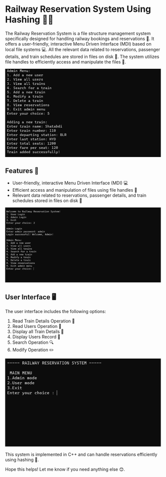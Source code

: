 # Railway Reservation System Using Hashing 🚆🎫

The Railway Reservation System is a file structure management system specifically designed for handling railway bookings and reservations 🚉. It offers a user-friendly, interactive Menu Driven Interface (MDI) based on local file systems 💻. All the relevant data related to reservations, passenger details, and train schedules are stored in files on disk 💾. The system utilizes file handles to efficiently access and manipulate the files 📁.

![Image 1](Railway1.png)

## Features 🌟
- User-friendly, interactive Menu Driven Interface (MDI) 💻
- Efficient access and manipulation of files using file handles 📁
- Relevant data related to reservations, passenger details, and train schedules stored in files on disk 💾

![Image 2](Railway2.png)

## User Interface 🖥️
The user interface includes the following options:
1. Read Train Details Operation 🚆
2. Read Users Operation 👥
3. Display all Train Details 🚆
4. Display Users Record 👥
5. Search Operation 🔍
6. Modify Operation ✏️

![Image 3](Railway3.png)

This system is implemented in C++ and can handle reservations efficiently using hashing 🔑.

Hope this helps! Let me know if you need anything else 😊.
